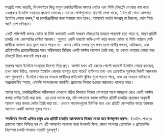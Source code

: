 সম্প্রতি লক্ষ্য করেছি, লিংকডইনে কিছু মানুষ চাকরিপ্রার্থীদের কাভার লেটার এবং সিভি টেমপ্লেট দেওয়ার নাম করে একপ্রকার ইমেইল সংগ্রহের প্রচারণা চালাচ্ছে। তাদের পোস্টগুলোতে প্রায়শই লেখা থাকে, "টেমপ্লেট পেতে আপনার ইমেইল শেয়ার করুন," যা চাকরিপ্রার্থীদের জন্য সহায়ক মনে হলেও, আসলেই কতটা ফলপ্রসূ বা নিরাপদ, সেটা নিয়ে আমি বেশ সন্দিহান।

একটি শক্তিশালী কভার লেটার বা সিভি কখনোই একটা সাধারণ টেমপ্লেটের মাধ্যমে পারফেক্ট হতে পারে না, কারণ প্রতিটি চাকরি এবং কোম্পানির চাহিদা আলাদা। শুধুমাত্র একটি ফরমেট কপি-পেস্ট করে কভার লেটার বা সিভি পাঠালে সেটি প্রার্থীকে আলাদা করে তুলে ধরতে পারবে না। কভার লেটার লেখার মূল লক্ষ্য হলো প্রার্থীর দক্ষতা, অভিজ্ঞতা, এবং প্রতিষ্ঠানটির প্রয়োজনীয়তার সাথে সঠিকভাবে মিলিয়ে একটি কাস্টম আবেদন তৈরি করা, যা এভাবে গণহারে শেয়ার করা টেমপ্লেট দিয়ে কখনোই সম্ভব নয়। 

তারপর আসে ইমেইল সংগ্রহের উদ্দেশ্য নিয়ে প্রশ্ন। আপনি যখন এই ধরনের পোস্টে কমেন্টে ইমেইল শেয়ার করছেন, তখন ভাবা উচিত, আপনার ইমেইল কোথায় ব্যবহৃত হতে পারে? ব্যক্তিগত তথ্য এবং প্রোফাইল সুরক্ষার দিকটি আজকাল বেশ গুরুত্বপূর্ণ। ইমেইল শেয়ারের মাধ্যমে প্রার্থীদের প্রাইভেসি ঝুঁকির মুখে পড়তে পারে, এবং এর মাধ্যমে ভবিষ্যতে অপ্রয়োজনীয় স্প্যাম, এমনকি সন্দেহজনক মার্কেটিং প্রচারণার শিকার হওয়ার সম্ভাবনাও থাকতে পারে।

আমার মতে, চাকরিপ্রার্থীদের সঠিকভাবে শেখানো উচিত কিভাবে নিজের যোগ্যতার সাথে সামঞ্জস্য রেখে একটি কাস্টম কভার লেটার তৈরি করা যায়। এর চেয়ে ভালো হয়, যদি দক্ষতাকে কাজে লাগিয়ে প্রতিটি চাকরির প্রয়োজন অনুযায়ী আলাদা করে কভার লেটার তৈরি করা হয়। এভাবে আবেদনগুলো ইউনিক হবে এবং প্রতিটি কোম্পানির কাছে আপনার আবেদন একটি আলাদা গুরুত্ব পাবে।

**সতর্কতার সাথেই এগিয়ে চলুন এবং প্রতিটি চাকরির আবেদনকে নিজের মতো করে উপস্থাপন করুন।** ইমেইল শেয়ারের প্রস্তাবের আগে নিশ্চিত হন যে এটি আসলেই আপনার জন্য উপকারি কিনা, কারণ আপনার প্রোফাইল ও প্রাইভেসির নিরাপত্তা চাকরি পাওয়ার মতোই গুরুত্বপূর্ণ।